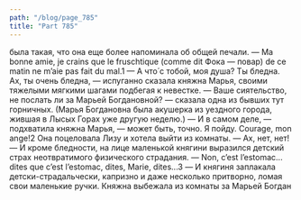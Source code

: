 ```yaml
---
path: "/blog/page_785"
title: "Part 785"
---
```


 была такая, что она еще более напоминала об общей печали.
— Ma bonne amie, je crains que le fruschtique (comme dit Фока — повар) de ce matin ne m’aie pas fait du mal.1
— A что́ с тобой, моя душа? Ты бледна. Ах, ты очень бледна, — испуганно сказала княжна Марья, своими тяжелыми мягкими шагами подбегая к невестке.
— Ваше сиятельство, не послать ли за Марьей Богдановной? — сказала одна из бывших тут горничных. (Марья Богдановна была акушерка из уездного города, жившая в Лысых Горах уже другую неделю.)
— И в самом деле, — подхватила княжна Марья, — может быть, точно. Я пойду. Courage, mon ange!2 Она поцеловала Лизу и хотела выйти из комнаты.
— Ах, нет, нет! — И кроме бледности, на лице маленькой княгини выразился детский страх неотвратимого физического страдания.
— Non, c’est l’estomac... dites que c’est l’estomac, dites, Marie, dites...3 — И княгиня заплакала детски-страдальчески, капризно и даже несколько притворно, ломая свои маленькие ручки. Княжна выбежала из комнаты за Марьей Богдан
